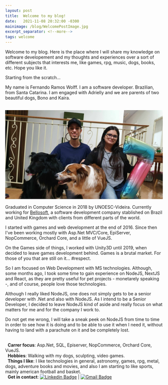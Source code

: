 ```yaml
---
layout: post
title:  Welcome to my blog!
date:   2021-11-08 20:32:00 -0300
mainimage: /blog/WelcomePostImage.jpg
excerpt_separator: <!--more-->
tags: welcome
---
```

Welcome to my blog. Here is the place where I will share my knowledge on software developement and my thoughts and experiences over a sort of different subjects that interests me, like games, rpg, music, dogs, books, etc. Hope you like it.
<!--more-->

Starting from the scratch...

My name is Fernando Ramos Wolff. I am a software developer. Brazilian, from Santa Catarina. I am engaged with Adrielly and we are parents of two beautiful dogs, Bono and Kaira.

<br/>
<div class="entry-img">
    <img src="/assets/img/blog/Familia.jpg" alt="my family, Me, Adrielly, Bono and Kaira" title="my family, Me, Adrielly, Bono and Kaira" class="img-fluid">
</div>

Graduated in Computer Science in 2018 by UNOESC-Videira. Currently working for [Bellosoft](http://www.bellosoft.com/), a software development company stablished on Brazil and United Kingdom with clients from different parts of the world.

I started with games and web development at the end of 2016. Since then I've been working mostly with Asp.Net MVC/Core, EpiServer, NopCommerce, Orchard Core, and a little of VueJS. 

On the Games side of things, I worked with Unity3D until 2019, when decided to leave games development behind. Games is a brutal market. For those of you that are still on it... #respect.

So I am focused on Web Development with MS technologies. Although, some months ago, I took some time to gain experience on NodeJS, NextJS and React, as they are pretty useful for pet projects - monetarely speaking -, and of course, people love those technologies. 

Although I really liked NodeJS, one does not simply gets to be a senior developer with .Net and also with NodeJS. As I intend to be a Senior Developer, I decided to leave NodeJS kind of aside and really focus on what matters for me and for the company I work to.

Do not get me wrong, I will take a sneak peek on NodeJS from time to time in order to see how it is doing and to be able to use it when I need it, without having to land with a parachute on it and be completely lost.



 <br/><i class='bx bx-laptop'></i> &nbsp; **Carrer focus**: Asp.Net, SQL, Episerver, NopCommerce, Orchard Core, VueJS.
 <br/><i class='bx bxs-book-reader'></i> &nbsp; **Hobbies**: Walking with my dogs, sculpting, video games.
 <br/><i class='bx bx-message-dots'></i>  &nbsp; **Things I like**: I like technologies in general, astronomy, games, rpg, metal, dogs, adventure books and movies, and also I am starting to like sports, mainly american football and basket.
 <br/> <i class='bx bxs-inbox' ></i> &nbsp; **Get in contact**: [![Linkedin Badge](https://img.shields.io/badge/-FernandoWolff-blue?style=flat-square&logo=Linkedin&logoColor=white&link=https://www.linkedin.com/in/fernando-ramos-wolff-ba9638a8/)](https://www.linkedin.com/in/fernando-ramos-wolff-ba9638a8/) 
| 
[![Gmail Badge](https://img.shields.io/badge/-fernandowolffdev@gmail.com-c14438?style=flat-square&logo=Gmail&logoColor=white&link=mailto:fernandowolffdev@gmail.com)](mailto:fernandowolffdev@gmail.com)